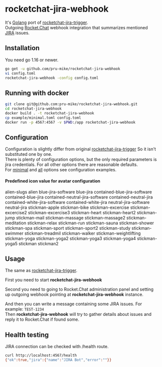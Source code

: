 rocketchat-jira-webhook
=======================
It's [Golang](https://golang.org/) port of [rocketchat-jira-trigger](https://github.com/gustavkarlsson/rocketchat-jira-trigger).  
Outgoing [Rocket.Chat](https://rocket.chat) webhook integration that summarizes mentioned 
[JIRA](https://www.atlassian.com/software/jira) issues.

Installation
------------
You need go 1.16 or newer.

```bash
go get -u github.com/pru-mike/rocketchat-jira-webhook
vi config.toml
rocketchat-jira-webhook -config config.toml
```

Running with docker
-------------------

```bash
git clone git@github.com:pru-mike/rocketchat-jira-webhook.git
cd rocketchat-jira-webhook
docker build . -t rocketchat-jira-webhook
cp example/minimal.toml config.toml
docker run -p 4567:4567 -v $PWD:/app rocketchat-jira-webhook
```

Configuration
-------------
Configuration is slightly differ from original [rocketchat-jira-trigger](https://github.com/gustavkarlsson/rocketchat-jira-trigger)
So it isn't substituted one by one.  
There is plenty of configuration options, but the only required parameters is jira credentials. 
For all other options there are reasonable defaults.  
For [minimal](https://github.com/pru-mike/rocketchat-jira-webhook/blob/master/example/minimal.toml)
and [all](https://github.com/pru-mike/rocketchat-jira-webhook/blob/master/example/everything.toml) 
options see configuration examples.

#### Predefined icon value for avatar configuration

alien-slugs alien blue-jira-software blue-jira contained-blue-jira-software contained-blue-jira 
contained-neutral-jira-software contained-neutral-jira contained-white-jira-software contained-white-jira 
neutral-jira-software neutral-jira stickman-apple stickman-bike stickman-excercise
stickman-excercise2 stickman-excercise3 stickman-heart stickman-heart2 stickman-jump stickman-mail stickman-massage
stickman-massage2 stickman-meditation stickman-relax stickman-run stickman-sauna stickman-shower stickman-spa
stickman-sport stickman-sport2 stickman-study stickman-swimmer stickman-treadmil stickman-walker
stickman-weightlifting stickman-yoga stickman-yoga2 stickman-yoga3 stickman-yoga4 stickman-yoga5
stickman stickman2

Usage
-----
The same as [rocketchat-jira-trigger](https://github.com/gustavkarlsson/rocketchat-jira-trigger).  

First you need to start **rocketchat-jira-webhook**

Second you need to going to Rocket.Chat administration panel and setting up outgoing webhook pointing 
at **rocketchat-jira-webhook** instance.  

And then you can write a message containing some JIRA issues. For example: `TEST-1234`  
Then **rocketchat-jira-webhook** will try to gather details about issues and reply it to Rocket.Chat if found some.

Health testing
--------------
JIRA connection can be checked with /health route.  

```bash
curl http://localhost:4567/health
{"ok":true,"jira":{"name":"JIRA Bot","error":""}}
```
